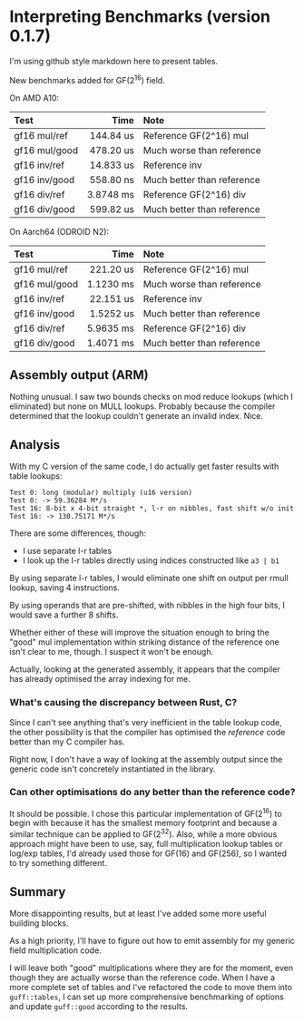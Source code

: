# Interpreting Benchmarks (version 0.1.7)

I'm using github style markdown here to present tables.

New benchmarks added for GF(2<sup>16</sup>) field.

On AMD A10:

| Test                |   Time    | Note                             |
| :---                |   ---:    | :---                             |
| gf16 mul/ref        | 144.84 us | Reference GF(2^16) mul           |
| gf16 mul/good       | 478.20 us | Much worse than reference        |
| gf16 inv/ref        | 14.833 us | Reference inv                    |
| gf16 inv/good       | 558.80 ns | Much better than reference       |
| gf16 div/ref        | 3.8748 ms | Reference GF(2^16) div           |
| gf16 div/good       | 599.82 us | Much better than reference       |


On Aarch64 (ODROID N2):

| Test                |   Time    | Note                             |
| :---                |   ---:    | :---                             |
| gf16 mul/ref        | 221.20 us | Reference GF(2^16) mul           |
| gf16 mul/good       | 1.1230 ms | Much worse than reference        |
| gf16 inv/ref        | 22.151 us | Reference inv                    |
| gf16 inv/good       | 1.5252 us | Much better than reference       |
| gf16 div/ref        | 5.9635 ms | Reference GF(2^16) div           |
| gf16 div/good       | 1.4071 ms | Much better than reference       |

## Assembly output (ARM)

Nothing unusual. I saw two bounds checks on mod reduce lookups (which
I eliminated) but none on MULL lookups. Probably because the compiler
determined that the lookup couldn't generate an invalid index. Nice.

## Analysis

With my C version of the same code, I do actually get faster results
with table lookups:

    Test 0: long (modular) multiply (u16 version)
    Test 0: -> 59.36284 M*/s
    Test 16: 8-bit x 4-bit straight *, l-r on nibbles, fast shift w/o init
    Test 16: -> 130.75171 M*/s

There are some differences, though:

* I use separate l-r tables
* I look up the l-r tables directly using indices constructed like `a3 | b1`

By using separate l-r tables, I would eliminate one shift on output
per rmull lookup, saving 4 instructions.

By using operands that are pre-shifted, with nibbles in the high four
bits, I would save a further 8 shifts.

Whether either of these will improve the situation enough to bring the
"good" mul implementation within striking distance of the reference
one isn't clear to me, though. I suspect it won't be enough.

Actually, looking at the generated assembly, it appears that the
compiler has already optimised the array indexing for me. 

### What's causing the discrepancy between Rust, C?

Since I can't see anything that's very inefficient in the table lookup
code, the other possibility is that the compiler has optimised the
*reference* code better than my C compiler has.

Right now, I don't have a way of looking at the assembly output
since the generic code isn't concretely instantiated in the library.

### Can other optimisations do any better than the reference code?

It should be possible. I chose this particular implementation of
GF(2<sup>16</sup>) to begin with because it has the smallest memory
footprint and because a similar technique can be applied to
GF(2<sup>32</sup>). Also, while a more obvious approach might have
been to use, say, full multiplication lookup tables or log/exp tables,
I'd already used those for GF(16) and GF(256), so I wanted to try
something different.

## Summary

More disappointing results, but at least I've added some more useful
building blocks.

As a high priority, I'll have to figure out how to emit assembly for
my generic field multiplication code.

I will leave both "good" multiplications where they are for the
moment, even though they are actually worse than the reference code.
When I have a more complete set of tables and I've refactored the code
to move them into `guff::tables`, I can set up more comprehensive
benchmarking of options and update `guff::good` according to the
results.
